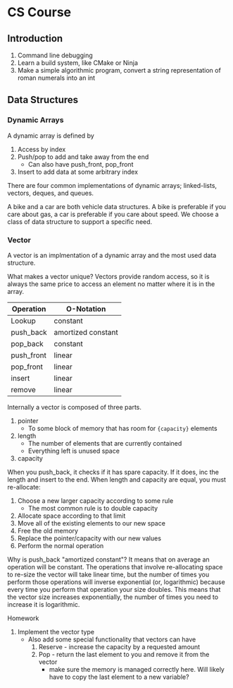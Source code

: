 # CS Course

## Introduction
1. Command line debugging
2. Learn a build system, like CMake or Ninja
3. Make a simple algorithmic program, convert a string representation of roman numerals into an int

## Data Structures

### Dynamic Arrays
A dynamic array is defined by
1. Access by index
2. Push/pop to add and take away from the end
    - Can also have push_front, pop_front
3. Insert to add data at some arbitrary index

There are four common implementations of dynamic arrays; linked-lists, vectors, deques, and queues.

A bike and a car are both vehicle data structures. A bike is preferable if you care about gas, a car is preferable if you care about speed. We choose a class of data structure to support a specific need.

### Vector
A vector is an implmentation of a dynamic array and the most used data structure.

What makes a vector unique? Vectors provide random access, so it is always the same price to access an element no matter where it is in the array.

| Operation  | O-Notation         |
| ---------  | ----------         |
| Lookup     | constant           |
| push_back  | amortized constant |
| pop_back   | constant           |
| push_front | linear             |
| pop_front  | linear             |
| insert     | linear             |
| remove     | linear             |

Internally a vector is composed of three parts.
1. pointer
    - To some block of memory that has room for `{capacity}` elements
2. length
    - The number of elements that are currently contained
    - Everything left is unused space
3. capacity

When you push_back, it checks if it has spare capacity. If it does, inc the length and insert to the end.
When length and capacity are equal, you must re-allocate:
1. Choose a new larger capacity according to some rule
    - The most common rule is to double capacity
2. Allocate space according to that limit
3. Move all of the existing elements to our new space
4. Free the old memory
5. Replace the pointer/capacity with our new values
6. Perform the normal operation

Why is push_back "amortized constant"? It means that on average an operation will be constant. The operations that involve re-allocating space to re-size the vector will take linear time, but the number of times you perform those operations will inverse exponential (or, logarithmic) because every time you perform that operation your size doubles. This means that the vector size increases exponentially, the number of times you need to increase it is logarithmic.

Homework
1. Implement the vector type
    - Also add some special functionality that vectors can have
        1. Reserve - increase the capacity by a requested amount
        2. Pop - return the last element to you and remove it from the vector
            - make sure the memory is managed correctly here. Will likely have to copy the 
              last element to a new variable?